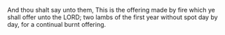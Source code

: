 And thou shalt say unto them, This is the offering made by fire which ye shall offer unto the LORD; two lambs of the first year without spot day by day, for a continual burnt offering.
